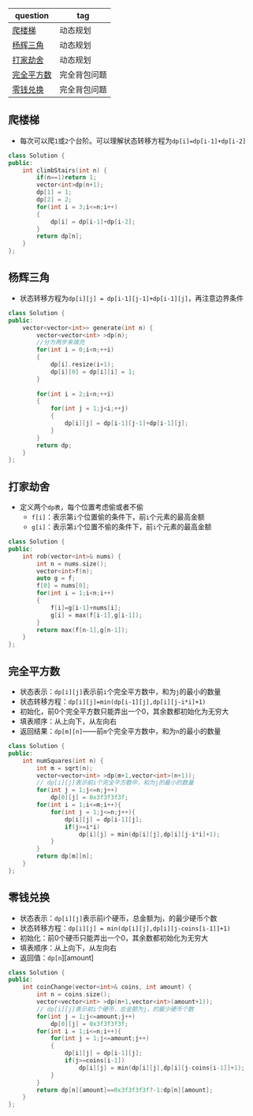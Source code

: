 | question                                                     | tag          |
| ------------------------------------------------------------ | ------------ |
| [爬楼梯](https://leetcode.cn/problems/climbing-stairs?envType=study-plan-v2&envId=top-100-liked) | 动态规划     |
| [杨辉三角](https://leetcode.cn/problems/pascals-triangle?envType=study-plan-v2&envId=top-100-liked) | 动态规划     |
| [打家劫舍](https://leetcode.cn/problems/house-robber?envType=study-plan-v2&envId=top-100-liked) | 动态规划     |
| [完全平方数](https://leetcode.cn/problems/perfect-squares?envType=study-plan-v2&envId=top-100-liked) | 完全背包问题 |
| [零钱兑换](https://leetcode.cn/problems/coin-change?envType=study-plan-v2&envId=top-100-liked) | 完全背包问题 |



## 爬楼梯

- 每次可以爬`1`或`2`个台阶。可以理解状态转移方程为`dp[i]=dp[i-1]+dp[i-2]`

```c++
class Solution {
public:
    int climbStairs(int n) {
        if(n==1)return 1;
        vector<int>dp(n+1);
        dp[1] = 1;
        dp[2] = 2;
        for(int i = 3;i<=n;i++)
        {
            dp[i] = dp[i-1]+dp[i-2];
        }
        return dp[n];
    }
};
```

## 杨辉三角

- 状态转移方程为`dp[i][j] = dp[i-1][j-1]+dp[i-1][j]`，再注意边界条件

```c++
class Solution {
public:
    vector<vector<int>> generate(int n) {
        vector<vector<int> >dp(n);
        //分为两步来填充
        for(int i = 0;i<n;++i)
        {
            dp[i].resize(i+1);
            dp[i][0] = dp[i][i] = 1;
        }
        
        for(int i = 2;i<n;++i)
        {
            for(int j = 1;j<i;++j)
            {
                dp[i][j] = dp[i-1][j-1]+dp[i-1][j];
            }
        }
        return dp;
    }
};
```

## 打家劫舍

- 定义两个`dp表`，每个位置考虑偷或者不偷
  - `f[i]`：表示第`i`个位置偷的条件下，前`i`个元素的最高金额
  - `g[i]`：表示第`i`个位置不偷的条件下，前`i`个元素的最高金额

```c++
class Solution {
public:
    int rob(vector<int>& nums) {
        int n = nums.size();
        vector<int>f(n);
        auto g = f;
        f[0] = nums[0];
        for(int i = 1;i<n;i++)
        {
            f[i]=g[i-1]+nums[i];
            g[i] = max(f[i-1],g[i-1]);
        }
        return max(f[n-1],g[n-1]);
    }
};
```

## 完全平方数

- 状态表示：`dp[i][j]`表示前`i`个完全平方数中，和为`j`的最小的数量
- 状态转移方程：`dp[i][j]=min(dp[i-1][j],dp[i][j-i*i]+1)`
- 初始化，前0个完全平方数只能弄出一个0，其余数都初始化为无穷大
- 填表顺序：从上向下，从左向右
- 返回结果：`dp[m][n]`——前`m`个完全平方数中，和为`n`的最小的数量

```c++
class Solution {
public:
    int numSquares(int n) {
        int m = sqrt(n);
        vector<vector<int> >dp(m+1,vector<int>(n+1));
        // dp[i][j]表示前i个完全平方数中，和为j的最小的数量
        for(int j = 1;j<=n;j++)
            dp[0][j] = 0x3f3f3f3f;
        for(int i = 1;i<=m;i++){
            for(int j = 1;j<=n;j++){
                dp[i][j] = dp[i-1][j];
                if(j>=i*i)
                    dp[i][j] = min(dp[i][j],dp[i][j-i*i]+1);
            }
        }
        return dp[m][n];
    }
};
```



## 零钱兑换

- 状态表示：`dp[i][j]`表示前i个硬币，总金额为j，的最少硬币个数
- 状态转移方程：`dp[i][j] = min(dp[i][j],dp[i][j-coins[i-1]]+1)`
- 初始化：前0个硬币只能弄出一个0，其余数都初始化为无穷大
- 填表顺序：从上向下，从左向右
- 返回值：`dp[n`][amount]

```c++
class Solution {
public:
    int coinChange(vector<int>& coins, int amount) {
        int n = coins.size();
        vector<vector<int> >dp(n+1,vector<int>(amount+1));
        // dp[i][j]表示前i个硬币，总金额为j，的最少硬币个数
        for(int j = 1;j<=amount;j++)
            dp[0][j] = 0x3f3f3f3f;
        for(int i = 1;i<=n;i++){
            for(int j = 1;j<=amount;j++)
            {
                dp[i][j] = dp[i-1][j];
                if(j>=coins[i-1])
                    dp[i][j] = min(dp[i][j],dp[i][j-coins[i-1]]+1);
            }
        }
        return dp[n][amount]==0x3f3f3f3f?-1:dp[n][amount];
    }
};
```


